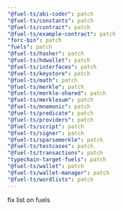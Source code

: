 ```yaml
---
"@fuel-ts/abi-coder": patch
"@fuel-ts/constants": patch
"@fuel-ts/contract": patch
"@fuel-ts/example-contract": patch
"forc-bin": patch
"fuels": patch
"@fuel-ts/hasher": patch
"@fuel-ts/hdwallet": patch
"@fuel-ts/interfaces": patch
"@fuel-ts/keystore": patch
"@fuel-ts/math": patch
"@fuel-ts/merkle": patch
"@fuel-ts/merkle-shared": patch
"@fuel-ts/merklesum": patch
"@fuel-ts/mnemonic": patch
"@fuel-ts/predicate": patch
"@fuel-ts/providers": patch
"@fuel-ts/script": patch
"@fuel-ts/signer": patch
"@fuel-ts/sparsemerkle": patch
"@fuel-ts/testcases": patch
"@fuel-ts/transactions": patch
"typechain-target-fuels": patch
"@fuel-ts/wallet": patch
"@fuel-ts/wallet-manager": patch
"@fuel-ts/wordlists": patch
---
```


fix list on fuels
